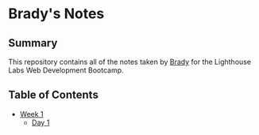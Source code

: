 # Brady's Notes

## Summary

This repository contains all of the notes taken by [Brady](https://github.com/babs20) for the Lighthouse Labs Web Development Bootcamp.

## Table of Contents

* [Week 1](/Week_1)
  * [Day 1](/Week_1/Day_1)
